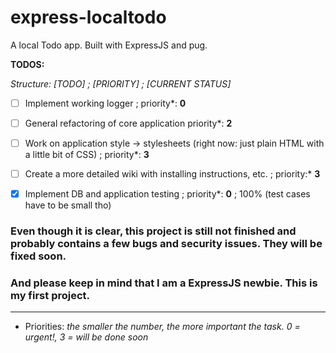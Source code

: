 # express-localtodo
A local Todo app. Built with ExpressJS and pug.

**TODOS:**

*Structure: [TODO] ; [PRIORITY] ; [CURRENT STATUS]*

- [ ] Implement working logger ; priority*: **0**
- [ ] General refactoring of core application priority*: **2**
- [ ] Work on application style -> stylesheets (right now: just plain HTML with a little bit of CSS) ; priority*: **3**
- [ ] Create a more detailed wiki with installing instructions, etc. 
; priority:* **3**

- [x] Implement DB and application testing ; priority*: **0** ; 100% (test cases have to be small tho)


### Even though it is clear, this project is still not finished and probably contains a few bugs and security issues. They will be fixed soon.

### And please keep in mind that I am a ExpressJS newbie. This is my first project.


---
* Priorities:
*the smaller the number, the more important the task. 0 = urgent!, 3 = will be done soon*
